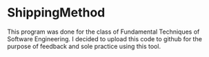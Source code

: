 # ShippingMethod
This program was done for the class of Fundamental Techniques of Software Engineering.
I decided to upload this code to github for the purpose of feedback and sole practice using this tool.
